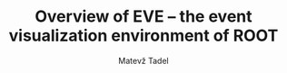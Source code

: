 ---
layout: default
title:  Overview of EVE – the event visualization environment of ROOT
author: Matevž Tadel
publication: 17th International Conference on Computing in High Energy and Nuclear Physics (CHEP09) 21–27 March 2009, Prague, Czech Republic
type: VIS
doi: 10.1088/1742-6596/219/4/042055
---